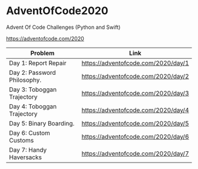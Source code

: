 # AdventOfCode2020
Advent Of Code Challenges (Python and Swift)

https://adventofcode.com/2020


|         Problem            |                 Link                      |
| ---------------------------|------------------------------------------ |
| Day 1: Report Repair       | https://adventofcode.com/2020/day/1       |
| Day 2: Password Philosophy.| https://adventofcode.com/2020/day/2       |
| Day 3: Toboggan Trajectory | https://adventofcode.com/2020/day/3       |
| Day 4: Toboggan Trajectory | https://adventofcode.com/2020/day/4       |
| Day 5: Binary Boarding.    | https://adventofcode.com/2020/day/5       |
| Day 6: Custom Customs      | https://adventofcode.com/2020/day/6       |
| Day 7: Handy Haversacks    | https://adventofcode.com/2020/day/7      |



